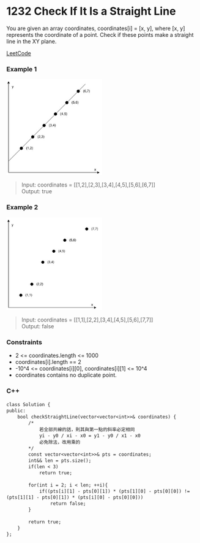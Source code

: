 # 1232 Check If It Is a Straight Line

You are given an array coordinates, coordinates[i] = [x, y], where [x, y] represents the coordinate of a point. Check if these points make a straight line in the XY plane.

[LeetCode](https://leetcode.cn/problems/check-if-it-is-a-straight-line/)

### Example 1

<img src="img/1232_1.jpg" width = "250"/>  


>Input: coordinates = [[1,2],[2,3],[3,4],[4,5],[5,6],[6,7]]  
Output: true   

### Example 2

<img src="img/1232_2.jpg" width = "250"/>

>Input: coordinates = [[1,1],[2,2],[3,4],[4,5],[5,6],[7,7]]  
Output: false  
 

### Constraints

* 2 <= coordinates.length <= 1000
* coordinates[i].length == 2
* -10^4 <= coordinates[i][0], coordinates[i][1] <= 10^4
* coordinates contains no duplicate point.

### C++ 

```
class Solution {
public:
    bool checkStraightLine(vector<vector<int>>& coordinates) {
        /*
            若全部共線的話，則其與第一點的斜率必定相同
            yi - y0 / xi - x0 = y1 - y0 / x1 - x0
            必免除法，改用乘的 
        */
        const vector<vector<int>>& pts = coordinates;
        int&& len = pts.size();
        if(len < 3)
            return true;

        for(int i = 2; i < len; ++i){
            if((pts[i][1] - pts[0][1]) * (pts[1][0] - pts[0][0]) != (pts[1][1] - pts[0][1]) * (pts[i][0] - pts[0][0]))
                return false;
        }

        return true;
    }
};
```